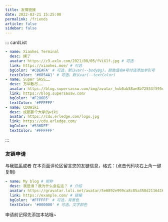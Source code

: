 ```yaml
---
title: 友情链接
date: 2022-03-21 15:25:00
permalink: /friends
article: false
sidebar: false
---
```


<!--
普通卡片列表容器，可用于友情链接、项目推荐、古诗词展示等。
cardList 后面可跟随一个数字表示每行最多显示多少个，选值范围1~4，默认3。在小屏时会根据屏幕宽度减少每行显示数量。
-->

::: cardList

```yaml
- name: Xiaohei Terminal
  desc: 摸了
  avatar: https://z3.ax1x.com/2021/08/05/fViX1f.jpg # 可选
  link: https://xiaohei.moe/ # 可选
  bgColor: '#CBEAFA' # 可选，默认var(--bodyBg)。颜色值有#号时请添加单引号
  textColor: '#6854A1' # 可选，默认var(--textColor)
- name: Super SASS……
  desc: 万华散尽……
  avatar: https://blog.supersassw.com/img/avatar_hub0ab58ae8b72553f595d525edd405dd1_160792_300x0_resize_q75_box.jpg
  link: https://blog.supersassw.com/
  bgColor: '#F286D5'
  textColor: '#FFFFFF'
- name: CDUWiki
  desc: 成都那个大学的wiki
  avatar: https://cdu.erledge.com/logo.jpg
  link: https://cdu.erledge.com/
  bgColor: '#536DFE'
  textColor: '#FFFFFF'
```

:::

### 友链申请

与我[联系](/about/#联系)或者 在本页面评论区留言您的友链信息，格式：(点击代码块右上角一键复制)

```yaml
- name: My blog # 昵称
  desc: 我是谁？我为什么会在这？ # 介绍
  avatar: https://gravatar.loli.net/avatar/5e6892e999ca8c85a358d21164167f38?s=128 # 头像
  link: https://example.com/ # 链接
  bgColor: '#FFFFFF' # 可选，背景色
  textColor: '#000000' # 可选，文字颜色
```

申请前记得先添加本站哦~
